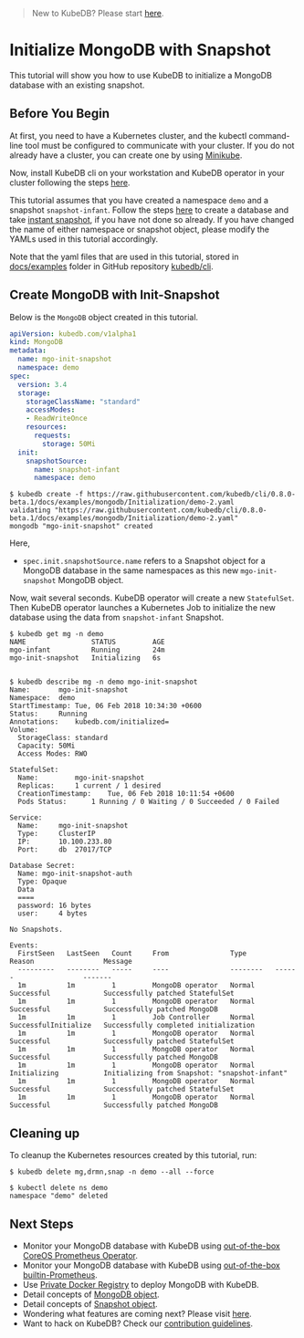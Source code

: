 > New to KubeDB? Please start [here](/docs/guides/README.md).

# Initialize MongoDB with Snapshot

This tutorial will show you how to use KubeDB to initialize a MongoDB database with an existing snapshot.

## Before You Begin

At first, you need to have a Kubernetes cluster, and the kubectl command-line tool must be configured to communicate with your cluster. If you do not already have a cluster, you can create one by using [Minikube](https://github.com/kubernetes/minikube).

Now, install KubeDB cli on your workstation and KubeDB operator in your cluster following the steps [here](/docs/setup/install.md).

This tutorial assumes that you have created a namespace `demo` and a snapshot `snapshot-infant`. Follow the steps [here](/docs/guides/mongodb/snapshot/backup-and-restore.md) to create a database and take [instant snapshot](/docs/guides/mongodb/snapshot/backup-and-restore.md#instant-backups), if you have not done so already. If you have changed the name of either namespace or snapshot object, please modify the YAMLs used in this tutorial accordingly.

Note that the yaml files that are used in this tutorial, stored in [docs/examples](https://github.com/kubedb/cli/tree/master/docs/examples) folder in GitHub repository [kubedb/cli](https://github.com/kubedb/cli).

## Create MongoDB with Init-Snapshot

Below is the `MongoDB` object created in this tutorial.

```yaml
apiVersion: kubedb.com/v1alpha1
kind: MongoDB
metadata:
  name: mgo-init-snapshot
  namespace: demo
spec:
  version: 3.4
  storage:
    storageClassName: "standard"
    accessModes:
    - ReadWriteOnce
    resources:
      requests:
        storage: 50Mi
  init:
    snapshotSource:
      name: snapshot-infant
      namespace: demo
```

```console
$ kubedb create -f https://raw.githubusercontent.com/kubedb/cli/0.8.0-beta.1/docs/examples/mongodb/Initialization/demo-2.yaml
validating "https://raw.githubusercontent.com/kubedb/cli/0.8.0-beta.1/docs/examples/mongodb/Initialization/demo-2.yaml"
mongodb "mgo-init-snapshot" created
```

Here,

- `spec.init.snapshotSource.name` refers to a Snapshot object for a MongoDB database in the same namespaces as this new `mgo-init-snapshot` MongoDB object.

Now, wait several seconds. KubeDB operator will create a new `StatefulSet`. Then KubeDB operator launches a Kubernetes Job to initialize the new database using the data from `snapshot-infant` Snapshot.

```console
$ kubedb get mg -n demo
NAME                STATUS         AGE
mgo-infant          Running        24m
mgo-init-snapshot   Initializing   6s


$ kubedb describe mg -n demo mgo-init-snapshot
Name:		mgo-init-snapshot
Namespace:	demo
StartTimestamp:	Tue, 06 Feb 2018 10:34:30 +0600
Status:		Running
Annotations:	kubedb.com/initialized=
Volume:
  StorageClass:	standard
  Capacity:	50Mi
  Access Modes:	RWO

StatefulSet:
  Name:			mgo-init-snapshot
  Replicas:		1 current / 1 desired
  CreationTimestamp:	Tue, 06 Feb 2018 10:11:54 +0600
  Pods Status:		1 Running / 0 Waiting / 0 Succeeded / 0 Failed

Service:
  Name:		mgo-init-snapshot
  Type:		ClusterIP
  IP:		10.100.233.80
  Port:		db	27017/TCP

Database Secret:
  Name:	mgo-init-snapshot-auth
  Type:	Opaque
  Data
  ====
  password:	16 bytes
  user:		4 bytes

No Snapshots.

Events:
  FirstSeen   LastSeen   Count     From               Type       Reason                 Message
  ---------   --------   -----     ----               --------   ------                 -------
  1m          1m         1         MongoDB operator   Normal     Successful             Successfully patched StatefulSet
  1m          1m         1         MongoDB operator   Normal     Successful             Successfully patched MongoDB
  1m          1m         1         Job Controller     Normal     SuccessfulInitialize   Successfully completed initialization
  1m          1m         1         MongoDB operator   Normal     Successful             Successfully patched StatefulSet
  1m          1m         1         MongoDB operator   Normal     Successful             Successfully patched MongoDB
  1m          1m         1         MongoDB operator   Normal     Initializing           Initializing from Snapshot: "snapshot-infant"
  1m          1m         1         MongoDB operator   Normal     Successful             Successfully patched StatefulSet
  1m          1m         1         MongoDB operator   Normal     Successful             Successfully patched MongoDB
```

## Cleaning up

To cleanup the Kubernetes resources created by this tutorial, run:

```console
$ kubedb delete mg,drmn,snap -n demo --all --force

$ kubectl delete ns demo
namespace "demo" deleted
```

## Next Steps

- Monitor your MongoDB database with KubeDB using [out-of-the-box CoreOS Prometheus Operator](/docs/guides/mongodb/monitoring/using-coreos-prometheus-operator.md).
- Monitor your MongoDB database with KubeDB using [out-of-the-box builtin-Prometheus](/docs/guides/mongodb/monitoring/using-builtin-prometheus.md).
- Use [Private Docker Registry](/docs/guides/mongodb/private-registry/using-private-registry.md) to deploy MongoDB with KubeDB.
- Detail concepts of [MongoDB object](/docs/concepts/databases/mongodb.md).
- Detail concepts of [Snapshot object](/docs/concepts/snapshot.md).
- Wondering what features are coming next? Please visit [here](/docs/roadmap.md).
- Want to hack on KubeDB? Check our [contribution guidelines](/docs/CONTRIBUTING.md).
